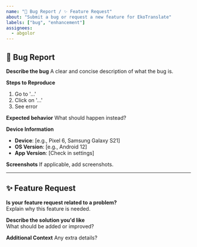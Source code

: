 ```yaml
---
name: "🐛 Bug Report / ✨ Feature Request"
about: "Submit a bug or request a new feature for EkoTranslate"
labels: ["bug", "enhancement"]
assignees:
  - abgolor
---
```


## 🐛 Bug Report
**Describe the bug**
A clear and concise description of what the bug is.

**Steps to Reproduce**
1. Go to '...'
2. Click on '...'
3. See error

**Expected behavior**
What should happen instead?

**Device Information**
- **Device**: [e.g., Pixel 6, Samsung Galaxy S21]
- **OS Version**: [e.g., Android 12]
- **App Version**: [Check in settings]

**Screenshots**
If applicable, add screenshots.

---

## ✨ Feature Request
**Is your feature request related to a problem?**  
Explain why this feature is needed.

**Describe the solution you'd like**  
What should be added or improved?

**Additional Context**
Any extra details?
